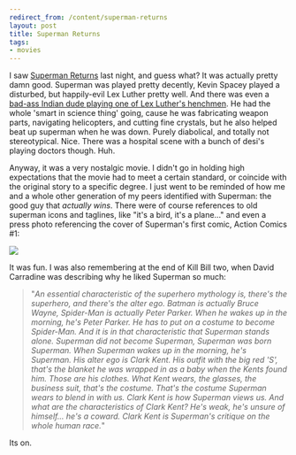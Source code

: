 ```yaml
---
redirect_from: /content/superman-returns
layout: post
title: Superman Returns
tags:
- movies
---
```

I saw [Superman Returns](http://supermanreturns.warnerbros.com/) last night, and guess what? It was actually pretty damn good. Superman was played pretty decently, Kevin Spacey played a disturbed, but happily-evil Lex Luther pretty well. And there was even a [bad-ass Indian dude playing one of Lex Luther's henchmen](http://www.sepiamutiny.com/sepia/archives/003529.html). He had the whole 'smart in science thing' going, cause he was fabricating weapon parts, navigating helicopters, and cutting fine crystals, but he also helped beat up superman when he was down. Purely diabolical, and totally not stereotypical. Nice. There was a hospital scene with a bunch of desi's playing doctors though. Huh.

Anyway, it was a very nostalgic movie. I didn't go in holding high expectations that the movie had to meet a certain standard, or coincide with the original story to a specific degree. I just went to be reminded of how me and a whole other generation of my peers identified with Superman: the good guy that _actually wins_. There were of course references to old superman icons and taglines, like "it's a bird, it's a plane..." and even a press photo referencing the cover of Superman's first comic, Action Comics #1:

![](http://www.allstarauctions.net/images/actionmd.jpg)

It was fun. I was also remembering at the end of Kill Bill two, when David Carradine was describing why he liked Superman so much:

> 
> "_An essential characteristic of the superhero mythology is, there's the superhero, and there's the alter ego. Batman is actually Bruce Wayne, Spider-Man is actually Peter Parker. When he wakes up in the morning, he's Peter Parker. He has to put on a costume to become Spider-Man. And it is in that characteristic that Superman stands alone. Superman did not become Superman, Superman was born Superman. When Superman wakes up in the morning, he's Superman. His alter ego is Clark Kent. His outfit with the big red 'S', that's the blanket he was wrapped in as a baby when the Kents found him. Those are his clothes. What Kent wears, the glasses, the business suit, that's the costume. That's the costume Superman wears to blend in with us. Clark Kent is how Superman views us. And what are the characteristics of Clark Kent? He's weak, he's unsure of himself... he's a coward. Clark Kent is Superman's critique on the whole human race._"
> 

Its on.

